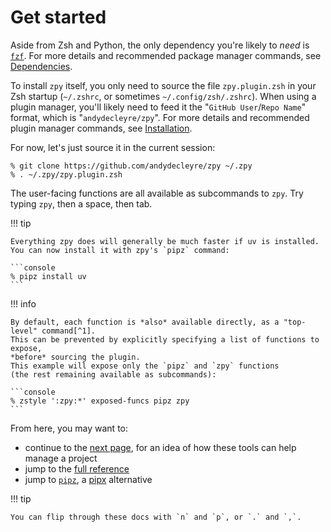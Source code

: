 # Get started

Aside from Zsh and Python, the only dependency you're likely to *need* is
[`fzf`](https://github.com/junegunn/fzf).
For more details and recommended package manager commands, see [Dependencies](deps.md).

To install `zpy` itself, you only need to source the file `zpy.plugin.zsh`
in your Zsh startup (`~/.zshrc`, or sometimes `~/.config/zsh/.zshrc`).
When using a plugin manager, you'll likely need to feed it the
"`GitHub User`/`Repo Name`" format, which is "`andydecleyre/zpy`".
For more details and recommended plugin manager commands, see [Installation](install.md).

For now, let's just source it in the current session:

```console
% git clone https://github.com/andydecleyre/zpy ~/.zpy
% . ~/.zpy/zpy.plugin.zsh
```

The user-facing functions are all available as subcommands to `zpy`.
Try typing `zpy`, then a space, then tab.

!!! tip

    Everything zpy does will generally be much faster if uv is installed.
    You can now install it with zpy's `pipz` command:

    ```console
    % pipz install uv
    ```

!!! info

    By default, each function is *also* available directly, as a "top-level" command[^1].
    This can be prevented by explicitly specifying a list of functions to expose,
    *before* sourcing the plugin.
    This example will expose only the `pipz` and `zpy` functions
    (the rest remaining available as subcommands):

    ```console
    % zstyle ':zpy:*' exposed-funcs pipz zpy
    ```

[^1]: Well, except for `zpy mkbin` and `zpy help`.

From here, you may want to:

- continue to the [next page](new_proj.md), for an idea of how these tools can help manage a project
- jump to the [full reference](help_all.md)
- jump to [`pipz`](pipz.md), a [pipx](https://pypa.github.io/pipx/) alternative

!!! tip

    You can flip through these docs with `n` and `p`, or `.` and `,`.
